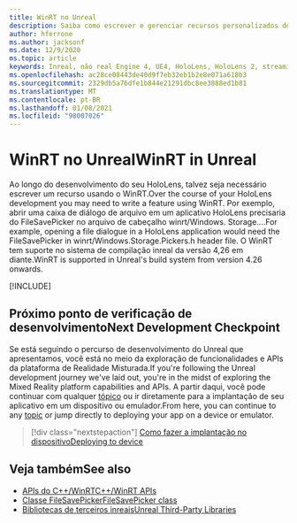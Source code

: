 ```yaml
---
title: WinRT no Unreal
description: Saiba como escrever e gerenciar recursos personalizados do WinRT em aplicativos de realidade misturados reais para dispositivos HoloLens.
author: hferrone
ms.author: jacksonf
ms.date: 12/9/2020
ms.topic: article
keywords: Inreal, não real Engine 4, UE4, HoloLens, HoloLens 2, streaming, comunicação remota, realidade mista, desenvolvimento, introdução, recursos, novo projeto, emulador, documentação, guias, recursos, hologramas, desenvolvimento de jogos, headset de realidade misturada, headset de realidade mista do Windows, headset de realidade virtual, WinRT, DLL
ms.openlocfilehash: ac28ce08443de40d9f7eb32eb1b2e8e071a618b3
ms.sourcegitcommit: 2329db5a76dfe1b844e21291dbc8ee3888ed1b81
ms.translationtype: MT
ms.contentlocale: pt-BR
ms.lasthandoff: 01/08/2021
ms.locfileid: "98007026"
---
```

# <a name="winrt-in-unreal"></a><span data-ttu-id="bd76b-104">WinRT no Unreal</span><span class="sxs-lookup"><span data-stu-id="bd76b-104">WinRT in Unreal</span></span>

<span data-ttu-id="bd76b-105">Ao longo do desenvolvimento do seu HoloLens, talvez seja necessário escrever um recurso usando o WinRT.</span><span class="sxs-lookup"><span data-stu-id="bd76b-105">Over the course of your HoloLens development you may need to write a feature using WinRT.</span></span> <span data-ttu-id="bd76b-106">Por exemplo, abrir uma caixa de diálogo de arquivo em um aplicativo HoloLens precisaria do FileSavePicker no arquivo de cabeçalho winrt/Windows. Storage....</span><span class="sxs-lookup"><span data-stu-id="bd76b-106">For example, opening a file dialogue in a HoloLens application would need the FileSavePicker in winrt/Windows.Storage.Pickers.h header file.</span></span> <span data-ttu-id="bd76b-107">O WinRT tem suporte no sistema de compilação inreal da versão 4,26 em diante.</span><span class="sxs-lookup"><span data-stu-id="bd76b-107">WinRT is supported in Unreal's build system from version 4.26 onwards.</span></span>

[!INCLUDE[](includes/tabs-winRT.md)]

## <a name="next-development-checkpoint"></a><span data-ttu-id="bd76b-108">Próximo ponto de verificação de desenvolvimento</span><span class="sxs-lookup"><span data-stu-id="bd76b-108">Next Development Checkpoint</span></span>

<span data-ttu-id="bd76b-109">Se está seguindo o percurso de desenvolvimento do Unreal que apresentamos, você está no meio da exploração de funcionalidades e APIs da plataforma de Realidade Misturada.</span><span class="sxs-lookup"><span data-stu-id="bd76b-109">If you're following the Unreal development journey we've laid out, you're in the midst of exploring the Mixed Reality platform capabilities and APIs.</span></span> <span data-ttu-id="bd76b-110">A partir daqui, você pode continuar com qualquer [tópico](unreal-development-overview.md#3-platform-capabilities-and-apis) ou ir diretamente para a implantação de seu aplicativo em um dispositivo ou emulador.</span><span class="sxs-lookup"><span data-stu-id="bd76b-110">From here, you can continue to any [topic](unreal-development-overview.md#3-platform-capabilities-and-apis) or jump directly to deploying your app on a device or emulator.</span></span>

> [!div class="nextstepaction"]
> [<span data-ttu-id="bd76b-111">Como fazer a implantação no dispositivo</span><span class="sxs-lookup"><span data-stu-id="bd76b-111">Deploying to device</span></span>](unreal-deploying.md)

## <a name="see-also"></a><span data-ttu-id="bd76b-112">Veja também</span><span class="sxs-lookup"><span data-stu-id="bd76b-112">See also</span></span>

* [<span data-ttu-id="bd76b-113">APIs do C++/WinRT</span><span class="sxs-lookup"><span data-stu-id="bd76b-113">C++/WinRT APIs</span></span>](https://docs.microsoft.com/windows/uwp/cpp-and-winrt-apis/)
* [<span data-ttu-id="bd76b-114">Classe FileSavePicker</span><span class="sxs-lookup"><span data-stu-id="bd76b-114">FileSavePicker class</span></span>](https://docs.microsoft.com/uwp/api/Windows.Storage.Pickers.FileSavePicker) 
* [<span data-ttu-id="bd76b-115">Bibliotecas de terceiros inreais</span><span class="sxs-lookup"><span data-stu-id="bd76b-115">Unreal Third-Party Libraries</span></span>](https://docs.unrealengine.com/Programming/BuildTools/UnrealBuildTool/ThirdPartyLibraries/index.html) 
